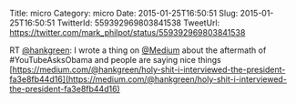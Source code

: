 Title: micro
Category: micro
Date: 2015-01-25T16:50:51
Slug: 2015-01-25T16:50:51
TwitterId: 559392969803841538
TweetUrl: https://twitter.com/mark_philpot/status/559392969803841538

RT [@hankgreen](https://twitter.com/hankgreen): I wrote a thing on [@Medium](https://twitter.com/Medium) about the aftermath of #YouTubeAsksObama and people are saying nice things [https://medium.com/@hankgreen/holy-shit-i-interviewed-the-president-fa3e8fb44d16](https://medium.com/@hankgreen/holy-shit-i-interviewed-the-president-fa3e8fb44d16)